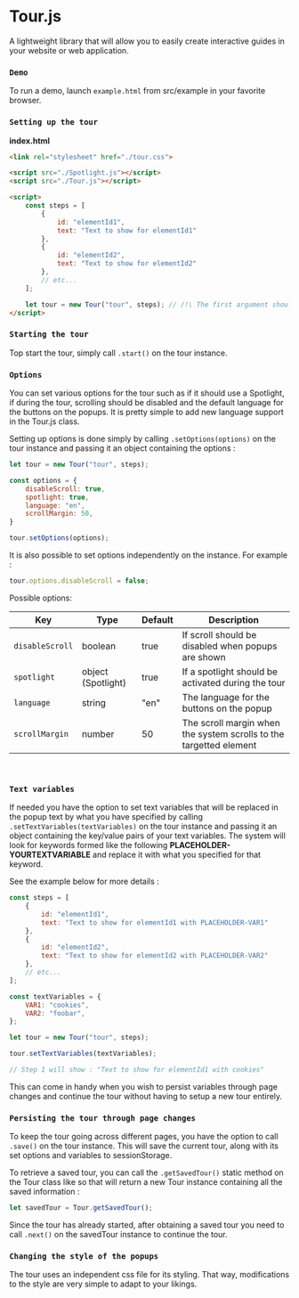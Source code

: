 # Tour.js

A lightweight library that will allow you to easily create interactive guides in your website or web application.

### `Demo`

To run a demo, launch `example.html` from src/example in your favorite browser.

### `Setting up the tour`

**index.html**
```html
<link rel="stylesheet" href="./tour.css">

<script src="./Spotlight.js"></script>
<script src="./Tour.js"></script>

<script>
    const steps = [
        {
            id: "elementId1",
            text: "Text to show for elementId1"
        },
        {
            id: "elementId2",
            text: "Text to show for elementId2"
        },
        // etc...
    ];

    let tour = new Tour("tour", steps); // /!\ The first argument should be the name of the variable you declare /!\
</script>
```

### `Starting the tour`

Top start the tour, simply call `.start()` on the tour instance.

### `Options`

You can set various options for the tour such as if it should use a Spotlight, if during the tour, scrolling should be disabled and the default language for the buttons on the popups. It is pretty simple to add new language support in the Tour.js class.

Setting up options is done simply by calling `.setOptions(options)` on the tour instance and passing it an object containing the options :
```javascript
let tour = new Tour("tour", steps);

const options = {
    disableScroll: true,
    spotlight: true,
    language: "en",
    scrollMargin: 50,
}

tour.setOptions(options);
```

It is also possible to set options independently on the instance. For example : 
```javascript
tour.options.disableScroll = false;
```

Possible options:

Key | Type | Default | Description
----|------|---------|------------
`disableScroll` | boolean | true | If scroll should be disabled when popups are shown
`spotlight` | object (Spotlight) | true | If a spotlight should be activated during the tour
`language` | string | "en" | The language for the buttons on the popup
`scrollMargin` | number | 50 | The scroll margin when the system scrolls to the targetted element

<br/>

### `Text variables`

If needed you have the option to set text variables that will be replaced in the popup text by what you have specified by calling `.setTextVariables(textVariables)` on the tour instance and passing it an object containing the key/value pairs of your text variables. The system will look for keywords formed like the following **PLACEHOLDER-YOURTEXTVARIABLE** and replace it with what you specified for that keyword.

See the example below for more details :
```javascript
const steps = [
    {
        id: "elementId1",
        text: "Text to show for elementId1 with PLACEHOLDER-VAR1"
    },
    {
        id: "elementId2",
        text: "Text to show for elementId2 with PLACEHOLDER-VAR2"
    },
    // etc...
];

const textVariables = {
    VAR1: "cookies",
    VAR2: "foobar",
};

let tour = new Tour("tour", steps);

tour.setTextVariables(textVariables);

// Step 1 will show : "Text to show for elementId1 with cookies"
```

This can come in handy when you wish to persist variables through page changes and continue the tour without having to setup a new tour entirely.

### `Persisting the tour through page changes`

To keep the tour going across different pages, you have the option to call `.save()` on the tour instance. This will save the current tour, along with its set options and variables to sessionStorage.

To retrieve a saved tour, you can call the `.getSavedTour()` static method on the Tour class like so that will return a new Tour instance containing all the saved information :
```javascript
let savedTour = Tour.getSavedTour();
```

Since the tour has already started, after obtaining a saved tour you need to call `.next()` on the savedTour instance to continue the tour.

### `Changing the style of the popups`

The tour uses an independent css file for its styling. That way, modifications to the style are very simple to adapt to your likings.
